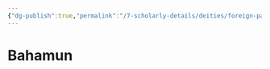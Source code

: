 ```yaml
---
{"dg-publish":true,"permalink":"/7-scholarly-details/deities/foreign-pantheons/the-sacred-dragons/bahamun/","noteIcon":""}
---
```


# Bahamun
